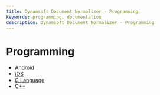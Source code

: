 ```yaml
---
title: Dynamsoft Document Normalizer - Programming
keywords: programming, documentation
description: Dynamsoft Document Normalizer - Programming
---
```


# Programming

- [Android](android)
- [iOS](ios)
- [C Language](c/)
- [C++](cplusplus/)
